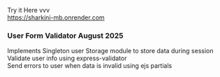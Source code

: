 Try it Here vvv  
https://sharkini-mb.onrender.com  

### User Form Validator      August 2025  
Implements Singleton user Storage module to store data during session  
Validate user info using express-validator  
Send errors to user when data is invalid using ejs partials  